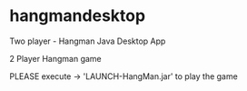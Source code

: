 # hangmandesktop
Two player - Hangman Java Desktop App

2 Player Hangman game 

PLEASE execute -> 'LAUNCH-HangMan.jar' to play the game
